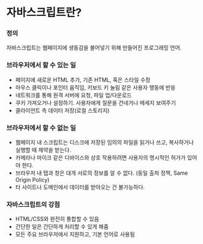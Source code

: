# 자바스크립트란?

### 정의
자바스크립트는 웹페이지에 생동감을 불어넣기 위해 만들어진 프로그래밍 언어.

### 브라우저에서 할 수 있는 일
- 페이지에 새로운 HTML 추가, 기존 HTML, 혹은 스타일 수정
- 마우스 클릭이나 포인터 움직임, 키보드 키 눌림 같은 사용자 행동에 반응
- 네트워크를 통해 원격 서버에 요청, 파일 업/다운로드
- 쿠키 가져오거나 설정하기. 사용자에게 질문을 건네거나 메세지 보여주기
- 클라이언트 측 데이터 저장(로컬 스토리지)

### 브라우저에서 할 수 없는 일
- 웹페이지 내 스크립트는 디스크에 저장된 임의의 파일을 읽거나 쓰고, 복사하거나 실행할 때 제약을 받는다.
- 카메라나 마이크 같은 디바이스와 상호 작용하려면 사용자의 명시적인 허가가 있어야 한다.
- 브라우저 내 탭과 창은 대개 서로의 정보를 알 수 없다. (동일 출처 정책, Same Origin Policy)
-  타 사이트나 도메인에서 데이터를 받아오는 건 불가능하다.

### 자바스크립트의 강점
- HTML/CSS와 완전히 통합할 수 있음
- 간단한 일은 간단하게 처리할 수 있게 해줌
- 모든 주요 브라우저에서 지원하고, 기본 언어로 사용됨
